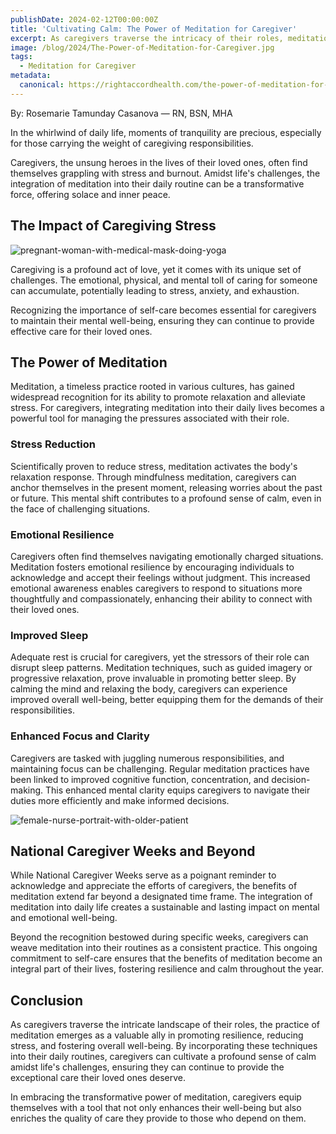 ```yaml
---
publishDate: 2024-02-12T00:00:00Z
title: 'Cultivating Calm: The Power of Meditation for Caregiver'
excerpt: As caregivers traverse the intricacy of their roles, meditation emerges as a valuable ally in reducing their stress, and fostering overall well-being.
image: /blog/2024/The-Power-of-Meditation-for-Caregiver.jpg
tags:
  - Meditation for Caregiver
metadata:
  canonical: https://rightaccordhealth.com/the-power-of-meditation-for-caregiver
---
```



By: Rosemarie Tamunday Casanova — RN, BSN, MHA


In the whirlwind of daily life, moments of tranquility are precious, especially for those carrying the weight of caregiving responsibilities.

Caregivers, the unsung heroes in the lives of their loved ones, often find themselves grappling with stress and burnout. Amidst life's challenges, the integration of meditation into their daily routine can be a transformative force, offering solace and inner peace.

The Impact of Caregiving Stress
-------------------------------

![pregnant-woman-with-medical-mask-doing-yoga](/blog/2024/pregnant-woman-with-medical-mask-doing-yoga.jpg)

Caregiving is a profound act of love, yet it comes with its unique set of challenges. The emotional, physical, and mental toll of caring for someone can accumulate, potentially leading to stress, anxiety, and exhaustion.

Recognizing the importance of self-care becomes essential for caregivers to maintain their mental well-being, ensuring they can continue to provide effective care for their loved ones.

The Power of Meditation
-----------------------

Meditation, a timeless practice rooted in various cultures, has gained widespread recognition for its ability to promote relaxation and alleviate stress. For caregivers, integrating meditation into their daily lives becomes a powerful tool for managing the pressures associated with their role.

### Stress Reduction

Scientifically proven to reduce stress, meditation activates the body's relaxation response. Through mindfulness meditation, caregivers can anchor themselves in the present moment, releasing worries about the past or future. This mental shift contributes to a profound sense of calm, even in the face of challenging situations.

### Emotional Resilience

Caregivers often find themselves navigating emotionally charged situations. Meditation fosters emotional resilience by encouraging individuals to acknowledge and accept their feelings without judgment. This increased emotional awareness enables caregivers to respond to situations more thoughtfully and compassionately, enhancing their ability to connect with their loved ones.

### Improved Sleep

Adequate rest is crucial for caregivers, yet the stressors of their role can disrupt sleep patterns. Meditation techniques, such as guided imagery or progressive relaxation, prove invaluable in promoting better sleep. By calming the mind and relaxing the body, caregivers can experience improved overall well-being, better equipping them for the demands of their responsibilities.

### Enhanced Focus and Clarity

Caregivers are tasked with juggling numerous responsibilities, and maintaining focus can be challenging. Regular meditation practices have been linked to improved cognitive function, concentration, and decision-making. This enhanced mental clarity equips caregivers to navigate their duties more efficiently and make informed decisions.

![female-nurse-portrait-with-older-patient](/blog/2024/female-nurse-portrait-with-older-patient.jpg)

National Caregiver Weeks and Beyond
-----------------------------------

While National Caregiver Weeks serve as a poignant reminder to acknowledge and appreciate the efforts of caregivers, the benefits of meditation extend far beyond a designated time frame. The integration of meditation into daily life creates a sustainable and lasting impact on mental and emotional well-being.

Beyond the recognition bestowed during specific weeks, caregivers can weave meditation into their routines as a consistent practice. This ongoing commitment to self-care ensures that the benefits of meditation become an integral part of their lives, fostering resilience and calm throughout the year.

Conclusion
----------

As caregivers traverse the intricate landscape of their roles, the practice of meditation emerges as a valuable ally in promoting resilience, reducing stress, and fostering overall well-being. By incorporating these techniques into their daily routines, caregivers can cultivate a profound sense of calm amidst life's challenges, ensuring they can continue to provide the exceptional care their loved ones deserve.

In embracing the transformative power of meditation, caregivers equip themselves with a tool that not only enhances their well-being but also enriches the quality of care they provide to those who depend on them.